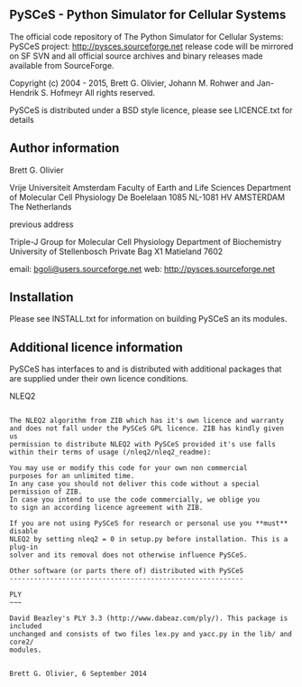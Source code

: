 PySCeS - Python Simulator for Cellular Systems
----------------------------------------------
The official code repository of The Python Simulator for Cellular Systems: PySCeS project: http://pysces.sourceforge.net release code will be mirrored on SF SVN and all official source archives and binary releases made available from SourceForge.

Copyright (c) 2004 - 2015, Brett G. Olivier, Johann M. Rohwer and Jan-Hendrik S. Hofmeyr
All rights reserved.

PySCeS is distributed under a BSD style licence, please see LICENCE.txt for details

Author information
------------------

Brett G. Olivier

Vrije Universiteit Amsterdam
Faculty of Earth and Life Sciences
Department of Molecular Cell Physiology
De Boelelaan 1085
NL-1081 HV AMSTERDAM
The Netherlands

previous address

Triple-J Group for Molecular Cell Physiology
Department of Biochemistry
University of Stellenbosch
Private Bag X1
Matieland
7602


email: bgoli@users.sourceforge.net
web:   http://pysces.sourceforge.net

Installation
------------

Please see INSTALL.txt for information on building PySCeS an its modules.


Additional licence information
------------------------------

PySCeS has interfaces to and is distributed with additional packages that
are supplied under their own licence conditions.

NLEQ2
~~~~~

The NLEQ2 algorithm from ZIB which has it's own licence and warranty
and does not fall under the PySCeS GPL licence. ZIB has kindly given us
permission to distribute NLEQ2 with PySCeS provided it's use falls
within their terms of usage (/nleq2/nleq2_readme):

You may use or modify this code for your own non commercial
purposes for an unlimited time.
In any case you should not deliver this code without a special
permission of ZIB.
In case you intend to use the code commercially, we oblige you
to sign an according licence agreement with ZIB.

If you are not using PySCeS for research or personal use you **must** disable
NLEQ2 by setting nleq2 = 0 in setup.py before installation. This is a plug-in
solver and its removal does not otherwise influence PySCeS.

Other software (or parts there of) distributed with PySCeS
----------------------------------------------------------

PLY
~~~

David Beazley's PLY 3.3 (http://www.dabeaz.com/ply/). This package is included
unchanged and consists of two files lex.py and yacc.py in the lib/ and core2/
modules.


Brett G. Olivier, 6 September 2014


